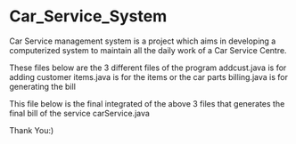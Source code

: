 # Car_Service_System
Car Service management system is a project which aims in developing a computerized system to maintain all the daily work of a Car Service Centre.


These files below are the 3 different files of the program 
addcust.java is for adding customer
items.java is for the items or the car parts
billing.java is for generating the bill


This file below is the final integrated of the above 3 files that generates the final bill of the service 
carService.java


Thank You:)

